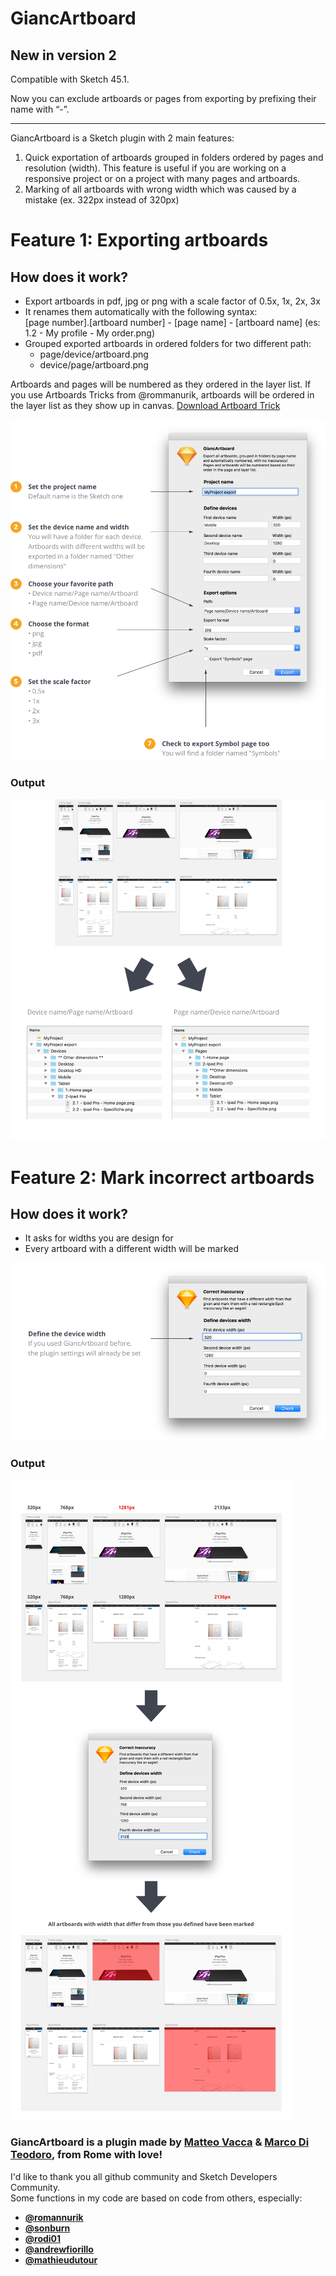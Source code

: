 # GiancArtboard

## New in version 2
Compatible with Sketch 45.1.

Now you can exclude artboards or pages from exporting by prefixing their name with “-”.

<hr/>
GiancArtboard is a Sketch plugin with 2 main features:

1. Quick exportation of artboards grouped in  folders ordered by pages and resolution (width). 
   This feature is useful if you are working on a responsive project or on a
   project with many pages and artboards.
2. Marking of all artboards with wrong width which was caused by a mistake (ex. 322px instead of 320px)

# Feature 1: Exporting artboards
## How does it work?

- Export artboards in pdf, jpg or png with a scale factor of 0.5x, 1x, 2x, 3x
- It renames them automatically with the following syntax:<br/> 
   [page number].[artboard number] - [page name] - [artboard name] (es: 1.2 - My profile - My order.png)
- Grouped exported artboards in ordered folders for two different path:
    - page/device/artboard.png
    - device/page/artboard.png

Artboards and pages will be numbered as they ordered in the layer list.
If you use Artboards Tricks from @rommanurik, artboards will be ordered in the layer list as they show up in canvas.
<a href="https://github.com/romannurik/Sketch-ArtboardTricks">Download Artboard Trick</a>


![GiancArtboard](https://github.com/MattCowBoy/giancartboard/blob/master/Screenshots/How%20it%20works%3F.png)

### Output

![GiancArtboard](https://github.com/MattCowBoy/giancartboard/blob/master/Screenshots/Output.png)


# Feature 2: Mark incorrect artboards
## How does it work?

- It asks for widths you are design for
- Every artboard with a different width will be marked

![GiancArtboard](https://github.com/MattCowBoy/giancartboard/blob/master/Screenshots/Check%20inaccurancy.png)

### Output

![GiancArtboard](https://github.com/MattCowBoy/giancartboard/blob/master/Screenshots/Check%20inaccurancy%20Copy.png)


### GiancArtboard is a plugin made by [Matteo Vacca](http://www.linkedin.com/in/matteovacca)  & [Marco Di Teodoro](http://www.linkedin.com/in/marcoditeodoro), from Rome with love!

I'd like to thank you all github community and Sketch Developers Community.</br>
Some functions in my code are based on code from others, especially:</br>

- <b><a href="https://github.com/romannurik">@romannurik</a></b>
- <b><a href="https://github.com/sonburn/symbol-organizer">@sonburn</a></b>
- <b><a href="https://github.com/rodi01/RenameIt">@rodi01</a></b>
- <b><a href="https://github.com/andrewfiorillo">@andrewfiorillo</a></b>
- <b><a href=" https://github.com/mathieudutour">@mathieudutour</a></b>


